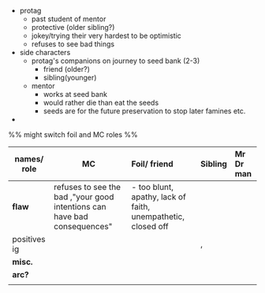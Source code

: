 - protag
	- past student of mentor
	- protective (older sibling?)
	- jokey/trying their very hardest to be optimistic
	- refuses to see bad things
- side characters
	- protag's companions on journey to seed bank (2-3)
		- friend (older?)
		- sibling(younger)
	- mentor
		- works at seed bank 
		- would rather die than eat the seeds
		- seeds are for the future preservation to stop later famines etc.
-
%% might switch foil and MC roles %%

| names/ role  | MC                                                                       | Foil/ friend                                                 | Sibling | Mr Dr man |
| ------------ | ------------------------------------------------------------------------ | :----------------------------------------------------------- | :------ | :-------- |
| **flaw**     | refuses to see the bad ,"your good intentions can have bad consequences" | - too blunt, apathy, lack of faith, unempathetic, closed off |         |           |
| positives ig |                                                                          |                                                              | ,       |           |
| **misc.**    |                                                                          |                                                              |         |           |
| **arc?**     |                                                                          |                                                              |         |           |
|              |                                                                          |                                                              |         |           |
